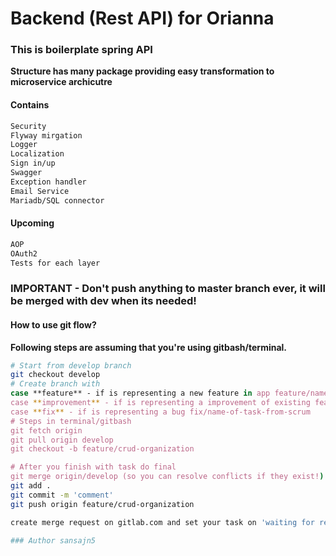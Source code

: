 # Backend (Rest API) for Orianna

### This is boilerplate spring API

**Structure has many package providing easy transformation to microservice archicutre**

#### Contains

```bash
Security
Flyway mirgation
Logger
Localization
Sign in/up 
Swagger
Exception handler
Email Service
Mariadb/SQL connector
```

#### Upcoming 
```bash
AOP
OAuth2
Tests for each layer
```

### IMPORTANT - Don't push anything to master branch ever, it will be merged with dev when its needed!

#### How to use git flow?

**Following steps are assuming that you're using gitbash/terminal.**

```bash
# Start from develop branch
git checkout develop
# Create branch with
case **feature** - if is representing a new feature in app feature/name-of-task-from-scrum
case **improvement** - if is representing a improvement of existing feature improvement/name-of-task-from-scrum
case **fix** - if is representing a bug fix/name-of-task-from-scrum
# Steps in terminal/gitbash
git fetch origin
git pull origin develop
git checkout -b feature/crud-organization

# After you finish with task do final
git merge origin/develop (so you can resolve conflicts if they exist!)
git add .
git commit -m 'comment'
git push origin feature/crud-organization

create merge request on gitlab.com and set your task on 'waiting for review'

### Author sansajn5